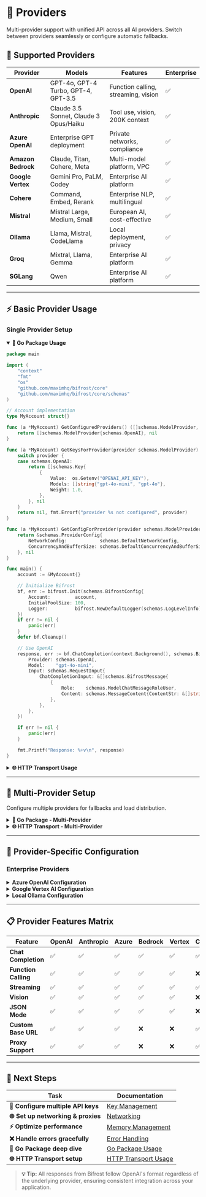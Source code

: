 # 🔗 Providers

Multi-provider support with unified API across all AI providers. Switch between providers seamlessly or configure automatic fallbacks.

## 🎯 Supported Providers

| Provider              | Models                                 | Features                            | Enterprise |
| --------------------- | -------------------------------------- | ----------------------------------- | ---------- |
| **OpenAI**         | GPT-4o, GPT-4 Turbo, GPT-4, GPT-3.5    | Function calling, streaming, vision | ✅         |
| **Anthropic**      | Claude 3.5 Sonnet, Claude 3 Opus/Haiku | Tool use, vision, 200K context      | ✅         |
| **Azure OpenAI**   | Enterprise GPT deployment              | Private networks, compliance        | ✅         |
| **Amazon Bedrock** | Claude, Titan, Cohere, Meta            | Multi-model platform, VPC           | ✅         |
| **Google Vertex**  | Gemini Pro, PaLM, Codey                | Enterprise AI platform              | ✅         |
| **Cohere**         | Command, Embed, Rerank                 | Enterprise NLP, multilingual        | ✅         |
| **Mistral**        | Mistral Large, Medium, Small           | European AI, cost-effective         | ✅         |
| **Ollama**         | Llama, Mistral, CodeLlama              | Local deployment, privacy           | ✅         |
| **Groq**           | Mixtral, Llama, Gemma                  | Enterprise AI platform              | ✅         |
| **SGLang**         | Qwen                 | Enterprise AI platform              | ✅         |

---

## ⚡ Basic Provider Usage

### Single Provider Setup

<details open>
<summary><strong>🔧 Go Package Usage</strong></summary>

```go
package main

import (
    "context"
    "fmt"
    "os"
    "github.com/maximhq/bifrost/core"
    "github.com/maximhq/bifrost/core/schemas"
)

// Account implementation
type MyAccount struct{}

func (a *MyAccount) GetConfiguredProviders() ([]schemas.ModelProvider, error) {
    return []schemas.ModelProvider{schemas.OpenAI}, nil
}

func (a *MyAccount) GetKeysForProvider(provider schemas.ModelProvider) ([]schemas.Key, error) {
    switch provider {
    case schemas.OpenAI:
        return []schemas.Key{
            {
                Value:  os.Getenv("OPENAI_API_KEY"),
                Models: []string{"gpt-4o-mini", "gpt-4o"},
                Weight: 1.0,
            },
        }, nil
    }
    return nil, fmt.Errorf("provider %s not configured", provider)
}

func (a *MyAccount) GetConfigForProvider(provider schemas.ModelProvider) (*schemas.ProviderConfig, error) {
    return &schemas.ProviderConfig{
        NetworkConfig:            schemas.DefaultNetworkConfig,
        ConcurrencyAndBufferSize: schemas.DefaultConcurrencyAndBufferSize,
    }, nil
}

func main() {
    account := &MyAccount{}

    // Initialize Bifrost
    bf, err := bifrost.Init(schemas.BifrostConfig{
        Account:         account,
        InitialPoolSize: 100,
        Logger:          bifrost.NewDefaultLogger(schemas.LogLevelInfo),
    })
    if err != nil {
        panic(err)
    }
    defer bf.Cleanup()

    // Use OpenAI
    response, err := bf.ChatCompletion(context.Background(), schemas.BifrostRequest{
        Provider: schemas.OpenAI,
        Model:    "gpt-4o-mini",
        Input: schemas.RequestInput{
            ChatCompletionInput: &[]schemas.BifrostMessage{
                {
                    Role:    schemas.ModelChatMessageRoleUser,
                    Content: schemas.MessageContent{ContentStr: &[]string{"Hello from OpenAI!"}[0]},
                },
            },
        },
    })

    if err != nil {
        panic(err)
    }

    fmt.Printf("Response: %+v\n", response)
}
```

</details>

<details>
<summary><strong>🌐 HTTP Transport Usage</strong></summary>

**1. Configuration (`config.json`):**

```json
{
  "providers": {
    "openai": {
      "keys": [
        {
          "value": "env.OPENAI_API_KEY",
          "models": ["gpt-4o-mini", "gpt-4o"],
          "weight": 1.0
        }
      ]
    }
  }
}
```

**2. Environment Variables:**

```bash
export OPENAI_API_KEY=your_openai_api_key
```

**3. Usage Examples:**

```bash
curl -X POST http://localhost:8080/v1/chat/completions \
  -H "Content-Type: application/json" \
  -d '{
    "model": "openai/gpt-4o-mini",
    "messages": [{"role": "user", "content": "Hello from OpenAI!"}]
  }'
```

</details>

---

## 🚀 Multi-Provider Setup

Configure multiple providers for fallbacks and load distribution.

<details>
<summary><strong>🔧 Go Package - Multi-Provider</strong></summary>

```go
func (a *MyAccount) GetKeysForProvider(provider schemas.ModelProvider) ([]schemas.Key, error) {
    switch provider {
    case schemas.OpenAI:
        return []schemas.Key{
            {
                Value:  os.Getenv("OPENAI_API_KEY"),
                Models: []string{"gpt-4o-mini", "gpt-4o"},
                Weight: 1.0,
            },
        }, nil
    case schemas.Anthropic:
        return []schemas.Key{
            {
                Value:  os.Getenv("ANTHROPIC_API_KEY"),
                Models: []string{"claude-3-5-sonnet-20241022"},
                Weight: 1.0,
            },
        }, nil
    case schemas.Bedrock:
        return []schemas.Key{
            {
                Value:  os.Getenv("AWS_ACCESS_KEY_ID"),
                Models: []string{"anthropic.claude-3-5-sonnet-20241022-v2:0"},
                Weight: 1.0,
            },
        }, nil
    }
    return nil, fmt.Errorf("provider %s not configured", provider)
}

func (a *MyAccount) GetConfigForProvider(provider schemas.ModelProvider) (*schemas.ProviderConfig, error) {
    switch provider {
    case schemas.Bedrock:
        return &schemas.ProviderConfig{
            MetaConfig: map[string]interface{}{
                "region":            "us-east-1",
                "secret_access_key": os.Getenv("AWS_SECRET_ACCESS_KEY"),
            },
        }, nil
    }
    return &schemas.ProviderConfig{}, nil
}

// Usage example with fallback
func useWithFallback(bf *bifrost.Bifrost) {
    providers := []schemas.ModelProvider{
        schemas.OpenAI,
        schemas.Anthropic,
        schemas.Bedrock,
    }

    for _, provider := range providers {
        response, err := bf.ChatCompletion(context.Background(), schemas.BifrostRequest{
            Provider: provider,
            Model:    "gpt-4o-mini", // This will map to equivalent model per provider
            Input: schemas.RequestInput{
                ChatCompletionInput: &[]schemas.BifrostMessage{
                    {
                        Role:    schemas.ModelChatMessageRoleUser,
                        Content: schemas.MessageContent{ContentStr: &[]string{"Hello!"}[0]},
                    },
                },
            },
        })

        if err == nil {
            fmt.Printf("Success with %s: %+v\n", provider, response)
            break
        }
        fmt.Printf("Failed with %s: %v\n", provider, err)
    }
}
```

</details>

<details>
<summary><strong>🌐 HTTP Transport - Multi-Provider</strong></summary>

**Configuration (`config.json`):**

```json
{
  "providers": {
    "openai": {
      "keys": [
        {
          "value": "env.OPENAI_API_KEY",
          "models": ["gpt-4o-mini", "gpt-4o"],
          "weight": 1.0
        }
      ]
    },
    "anthropic": {
      "keys": [
        {
          "value": "env.ANTHROPIC_API_KEY",
          "models": ["claude-3-5-sonnet-20241022"],
          "weight": 1.0
        }
      ]
    },
    "bedrock": {
      "keys": [
        {
          "value": "env.AWS_ACCESS_KEY_ID",
          "models": ["anthropic.claude-3-5-sonnet-20241022-v2:0"],
          "weight": 1.0
        }
      ],
      "meta_config": {
        "region": "us-east-1",
        "secret_access_key": "env.AWS_SECRET_ACCESS_KEY"
      }
    }
  }
}
```

**Client-side fallback example:**

```bash
#!/bin/bash

# Try OpenAI first
response=$(curl -s -X POST http://localhost:8080/v1/chat/completions \
  -H "Content-Type: application/json" \
  -d '{
    "model": "openai/gpt-4o-mini",
    "messages": [{"role": "user", "content": "Hello!"}]
  }')

# Check if request failed, try Anthropic
if [[ $? -ne 0 ]] || [[ $(echo "$response" | jq -r '.error') != "null" ]]; then
  echo "OpenAI failed, trying Anthropic..."
  response=$(curl -s -X POST http://localhost:8080/v1/chat/completions \
    -H "Content-Type: application/json" \
    -d '{
      "provider": "anthropic",
      "model": "claude-3-5-sonnet-20241022",
      "messages": [{"role": "user", "content": "Hello!"}]
    }')
fi

echo "$response"
```

</details>

---

## 🔧 Provider-Specific Configuration

### Enterprise Providers

<details>
<summary><strong>Azure OpenAI Configuration</strong></summary>

**Go Package:**

```go
func (a *MyAccount) GetKeysForProvider(provider schemas.ModelProvider) ([]schemas.Key, error) {
    if provider == schemas.Azure {
        return []schemas.Key{
            {
                Value: "your-azure-api-key", 
                Models: []string{"gpt-4o"}, // These models are mapped to the deployment
                Weight: 1.0,
                AzureKeyConfig: &schemas.AzureKeyConfig{
                    Endpoint: "https://your-resource.openai.azure.com",
                    Deployments: map[string]string{
                        "gpt-4o": "gpt-4o-deployment",
                    },
                    APIVersion: StrPtr("2024-02-15-preview"),
                },
            },
        }, nil
    }
    return nil, fmt.Errorf("provider not configured")
}
```

**HTTP Transport:**

```json
{
  "providers": {
    "azure": {
      "keys": [
        {
          "value": "env.AZURE_OPENAI_API_KEY",
          "models": ["gpt-4o"],
          "weight": 1.0,
          "azure_key_config": {
            "endpoint": "https://your-resource.openai.azure.com",
            "deployments": {
              "gpt-4o": "gpt-4o-deployment"
            },
            "api_version": "2024-02-15-preview"
          }
        }
      ]
    }
  }
}
```

</details>

<details>
<summary><strong>Google Vertex AI Configuration</strong></summary>

**Go Package:**

```go
func (a *MyAccount) GetKeysForProvider(provider schemas.ModelProvider) ([]schemas.Key, error) {
    if provider == schemas.Vertex {
        return []schemas.Key{
            {
                Models: []string{"gemini-pro"}, // These models are just for mapping to keys
                Weight: 1.0,
                VertexKeyConfig: &schemas.VertexKeyConfig{
                    ProjectID: "your-project-id",
                    Location:  "us-central1",
                    AuthCredentials: os.Getenv("VERTEX_AUTH_CREDENTIALS"), // Or read from file
                },
            },
        }, nil
    }
    return nil, fmt.Errorf("provider not configured")
}
```

**HTTP Transport:**

```json
{
  "providers": {
    "vertex": {
      "keys": [
        {
          "models": ["google/gemini-2.0-flash-001"],
          "weight": 1.0,
          "vertex_key_config": {
            "project_id": "your-project-id",
            "region": "us-central1",
            "auth_credentials": "env.VERTEX_AUTH_CREDENTIALS"
          }
        }
      ]
    }
  }
}
```

</details>

<details>
<summary><strong>Local Ollama Configuration</strong></summary>

**Go Package:**

```go
func (a *MyAccount) GetConfigForProvider(provider schemas.ModelProvider) (*schemas.ProviderConfig, error) {
    if provider == schemas.Ollama {
        return &schemas.ProviderConfig{
            NetworkConfig: schemas.NetworkConfig{
                BaseURL: "http://localhost:11434",
            },
        }, nil
    }
    return &schemas.ProviderConfig{}, nil
}

func (a *MyAccount) GetKeysForProvider(provider schemas.ModelProvider) ([]schemas.Key, error) {
    if provider == schemas.Ollama {
        return []schemas.Key{
            {
                Value:  "ollama", // Ollama doesn't need real API keys
                Models: []string{"llama2", "mistral", "codellama"},
                Weight: 1.0,
            },
        }, nil
    }
    return nil, fmt.Errorf("provider not configured")
}
```

**HTTP Transport:**

```json
{
  "providers": {
    "ollama": {
      "keys": [
        {
          "value": "ollama",
          "models": ["llama2", "mistral", "codellama"],
          "weight": 1.0
        }
      ],
      "network_config": {
        "base_url": "http://localhost:11434"
      }
    }
  }
}
```

</details>

---

## 📋 Provider Features Matrix

| Feature              | OpenAI | Anthropic | Azure | Bedrock | Vertex | Cohere | Mistral | Ollama | Groq   | SGLang |  
| -------------------- | ------ | --------- | ----- | ------- | ------ | ------ | ------- | ------ | ------ | ------ |
| **Chat Completion**  | ✅     | ✅        | ✅    | ✅      | ✅     | ✅     | ✅      | ✅     | ✅     | ✅     |
| **Function Calling** | ✅     | ✅        | ✅    | ✅      | ✅     | ❌     | ✅      | ✅     | ✅     | ✅     |
| **Streaming**        | ✅     | ✅        | ✅    | ✅      | ✅     | ✅     | ✅      | ✅     | ✅     | ✅     |
| **Vision**           | ✅     | ✅        |  ✅    | ✅      | ✅     | ❌     | ✅      | ✅     | ❌     | ✅     |
| **JSON Mode**        | ✅     | ✅        | ✅    | ✅      | ✅     | ❌     | ✅      | ✅     | ✅     | ✅     |
| **Custom Base URL**  | ✅     | ✅        | ✅    | ❌      | ❌     | ✅     | ✅      | ✅     | ✅     | ✅     |
| **Proxy Support**    | ✅     | ✅        | ✅    | ❌      | ❌     | ✅     | ✅      | ✅     | ✅     | ✅      |

---

## 🎯 Next Steps

| **Task**                           | **Documentation**                         |
| ---------------------------------- | ----------------------------------------- |
| **🔑 Configure multiple API keys** | [Key Management](key-management.md)       |
| **🌐 Set up networking & proxies** | [Networking](networking.md)               |
| **⚡ Optimize performance**        | [Memory Management](memory-management.md) |
| **❌ Handle errors gracefully**    | [Error Handling](errors.md)               |
| **🔧 Go Package deep dive**        | [Go Package Usage](go-package/)           |
| **🌐 HTTP Transport setup**        | [HTTP Transport Usage](http-transport/)   |

> **💡 Tip:** All responses from Bifrost follow OpenAI's format regardless of the underlying provider, ensuring consistent integration across your application.
